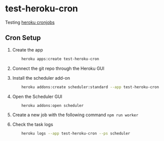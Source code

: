 # test-heroku-cron
Testing [heroku cronjobs](https://devcenter.heroku.com/articles/scheduler)  

## Cron Setup  

1. Create the app  

    ```sh
        heroku apps:create test-heroku-cron
    ```

2. Connect the git repo through the Heroku GUI  

3. Install the scheduler add-on  

    ```sh
        heroku addons:create scheduler:standard --app test-heroku-cron
    ```

4. Open the Scheduler GUI  

    ```sh
        heroku addons:open scheduler
    ```

5. Create a new job with the following command `npm run worker`  

6. Check the task logs  

    ```sh
        heroku logs --app test-heroku-cron --ps scheduler
    ```
